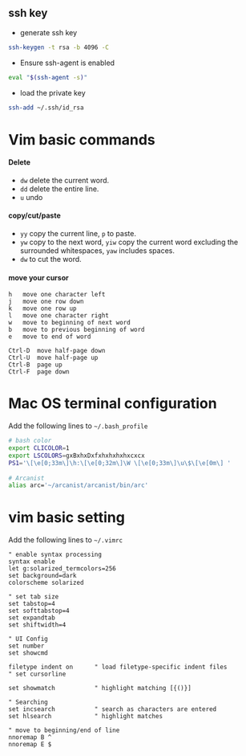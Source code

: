 ## ssh key
* generate ssh key
```bash
ssh-keygen -t rsa -b 4096 -C
```
* Ensure ssh-agent is enabled
```bash
eval "$(ssh-agent -s)"
```

* load the private key
```bash
ssh-add ~/.ssh/id_rsa
```

# Vim basic commands

#### Delete
- `dw` delete the current word.
- `dd` delete the entire line.
- `u` undo

#### copy/cut/paste
- `yy`  copy the current line, `p` to paste.
- `yw` copy to the next word,  `yiw`  copy the current word excluding the surrounded whitespaces, `yaw` includes spaces.
- `dw` to cut the word.

#### move your cursor
```
h   move one character left
j   move one row down
k   move one row up
l   move one character right
w   move to beginning of next word
b   move to previous beginning of word
e   move to end of word

Ctrl-D  move half-page down
Ctrl-U  move half-page up
Ctrl-B  page up
Ctrl-F  page down
```
# Mac OS terminal configuration
Add the following lines to `~/.bash_profile`
```bash  
# bash color
export CLICOLOR=1
export LSCOLORS=gxBxhxDxfxhxhxhxhxcxcx
PS1='\[\e[0;33m\]\h:\[\e[0;32m\]\W \[\e[0;33m\]\u\$\[\e[0m\] '
 
# Arcanist
alias arc='~/arcanist/arcanist/bin/arc'
```

# vim basic setting
Add the following lines to `~/.vimrc`
```vim
" enable syntax processing
syntax enable
let g:solarized_termcolors=256
set background=dark
colorscheme solarized

" set tab size
set tabstop=4
set softtabstop=4
set expandtab
set shiftwidth=4

" UI Config
set number
set showcmd

filetype indent on      " load filetype-specific indent files
" set cursorline

set showmatch           " highlight matching [{()}]

" Searching
set incsearch           " search as characters are entered
set hlsearch            " highlight matches

" move to beginning/end of line
nnoremap B ^
nnoremap E $
```

